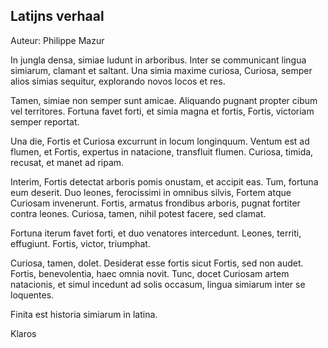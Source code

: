 ## Latijns verhaal

Auteur: Philippe Mazur

In jungla densa, simiae ludunt in arboribus. Inter se communicant lingua simiarum, clamant et saltant. Una simia maxime curiosa, Curiosa, semper alios simias sequitur, explorando novos locos et res.

Tamen, simiae non semper sunt amicae. Aliquando pugnant propter cibum vel territores. Fortuna favet forti, et simia magna et fortis, Fortis, victoriam semper reportat.

Una die, Fortis et Curiosa excurrunt in locum longinquum. Ventum est ad flumen, et Fortis, expertus in natacione, transfluit flumen. Curiosa, timida, recusat, et manet ad ripam.

Interim, Fortis detectat arboris pomis onustam, et accipit eas. Tum, fortuna eum deserit. Duo leones, ferocissimi in omnibus silvis, Fortem atque Curiosam invenerunt. Fortis, armatus frondibus arboris, pugnat fortiter contra leones. Curiosa, tamen, nihil potest facere, sed clamat.

Fortuna iterum favet forti, et duo venatores intercedunt. Leones, territi, effugiunt. Fortis, victor, triumphat.

Curiosa, tamen, dolet. Desiderat esse fortis sicut Fortis, sed non audet. Fortis, benevolentia, haec omnia novit. Tunc, docet Curiosam artem natacionis, et simul incedunt ad solis occasum, lingua simiarum inter se loquentes.

Finita est historia simiarum in latina.

Klaros
